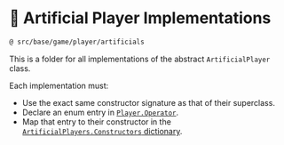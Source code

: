 
# 🤖 Artificial Player Implementations

```txt
@ src/base/game/player/artificials
```

This is a folder for all implementations of the abstract `ArtificialPlayer` class.

Each implementation must:

- Use the exact same constructor signature as that of their superclass.
- Declare an enum entry in [`Player.Operator`](../Player.ts).
- Map that entry to their constructor in the [`ArtificialPlayers.Constructors` dictionary](../ArtificialPlayer.ts).
